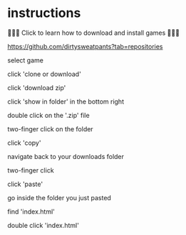 # instructions
💢💢💢 Click to learn how to download and install games 💢💢💢

https://github.com/dirtysweatpants?tab=repositories

select game

click 'clone or download'

click 'download zip'

click 'show in folder' in the bottom right

double click on the '.zip' file

two-finger click on the folder

click 'copy'

navigate back to your downloads folder

two-finger click

click 'paste'

go inside the folder you just pasted

find 'index.html'

double click 'index.html'
